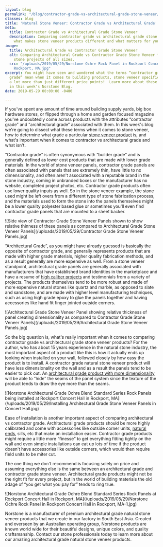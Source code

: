 ```yaml
---
layout: blog
permalink: "/blog/contractor-grade-vs-architectural-grade-stone-veneer/"
classes: blog
title: 'Natural Stone Veneer: Contractor Grade vs Architectural Grade'
meta:
  title: Contractor Grade vs Architectural Grade Stone Veneer
  description: Comparing contractor grade vs architectural grade stone veneer to understand
    what makes stone veneer products different and what matters for your project.
image:
  title: Architectural Grade vs Contractor Grade Stone Veneer
  alt: Comparing Architectural Grade vs Contractor Grade Stone Veneer for natural
    stone projects of all sizes.
  src: "/uploads/2019/05/29/Norstone Ochre Rock Panel in Rockport Concert Hall in
    Rockport, MA.jpg"
excerpt: You might have seen and wondered what the terms “contractor grade” and “architectural
  grade” mean when it comes to building products, stone veneer specifically.  It's
  a lot more than just different price points!  Learn more about these two “grades”
  in this week's Norstone Blog.
date: 2019-05-29 00:00:00 -0400

---
```

If you've spent any amount of time around building supply yards, big box hardware stores, or flipped through a home and garden focused magazine you've undoubtedly come across products with the attributes “contractor grade” and “architectural grade” associated with them. In this week's blog we're going to dissect what these terms when it comes to stone veneer, how to determine what grade a particular [stone veneer product](https://www.norstoneusa.com/products/) is, and what's important when it comes to contractor vs architectural grade and what isn't.

“Contractor grade” is often synonymous with “builder grade” and is generally defined as lower cost products that are made with lower grade materials. In the world of stone veneer panels, contractor grade panels are often associated with panels that are extremely thin, have little to no dimensionality, and often aren't associated with a reputable brand in the stone industry, coming in unbranded boxes or the manufacturer has no website, completed project photos, etc. Contractor grade products often use lower quality inputs as well. So in the stone veneer example, the stone used might be left overs from a different type of stone fabrication process, and the materials used to form the stone into the panels themselves might be a lower quality polyester based glue or sometimes you'll even find contractor grade panels that are mounted to a sheet backer.

![Side view of Contractor Grade Stone Veneer Panels shown to show relative thinness of these panels as compared to Architectural Grade Stone Veneer Panels](/uploads/2019/05/29/Contractor Grade Stone Veneer Panels.jpg)

“Architectural Grade”, as you might have already guessed is basically the opposite of contractor grade, and generally represents products that are made with higher grade materials, higher quality fabrication methods, and as a result generally are more expensive as well. From a stone veneer standpoint, architectural grade panels are generally associated with manufacturers that have established brand identities in the marketplace and have a resume of [high caliber projects](https://www.norstoneusa.com/gallery/application/) and testimonials from a variety of projects. The products themselves tend to be more robust and made of more expensive natural stones like quartz and marble, as opposed to slate and sandstone, and are made with higher level manufacturing techniques, such as using high grade epoxy to glue the panels together and having accessories like hand fit finger jointed outside corners.

![Architectural Grade Stone Veneer Panel showing relative thickness of panel creating dimensionality as compared to Contractor Grade Stone Veneer Panels](/uploads/2019/05/29/Architectural Grade Stone Veneer Panels.jpg)

So the big question is, what's really important when it comes to comparing contractor grade vs architectural grade stone veneer products? For the author, who has about 15 years experience in the natural stone industry, the most important aspect of a product like this is how it actually ends up looking when installed on your wall, followed closely by how easy the product is to install. A contractor grade natural stone veneer product will have less dimensionality on the wall and as a result the panels tend to be easier to pick out. An [architectural grade product with more dimensionality](https://www.norstoneusa.com/blog/dimensionality-in-stacked-stone-panels/) will be able to “hide” the seams of the panel system since the texture of the product tends to draw the eye more than the seams.

![Norstone Architectural Grade Ochre Blend Standard Series Rock Panels being installed at Rockport Concert Hall in Rockport, MA](/uploads/2019/05/29/Installing Architectural Grade Stone Veneer Panels in Concert Hall.jpg)

Ease of installation is another important aspect of comparing architectural vs contractor grade. Architectural grade products should be more highly calibrated and come with accessories like outside corner units, [natural ends](https://www.norstoneusa.com/blog/natural-ends-norstone-s-latest-addition-to-standard-and-xl-series-rock-panels/), sills, etc that make an installation easier. Contractor grade products might require a little more “finesse” to get everything fitting tightly on the wall and even simple installations can eat up lots of time if the product doesn't have accessories like outside corners, which would then require field units to be miter cut.

The one thing we don't recommend is focusing solely on price and assuming everything else is the same between an architectural grade and contractor grade stone veneer. Architectural grade products might not be the right fit for every project, but in the world of building materials the old adage of “you get what you pay for” tends to ring true.

![Norstone Architectural Grade Ochre Blend Standard Series Rock Panels at Rockport Concert Hall in Rockport, MA](/uploads/2019/05/29/Norstone Ochre Rock Panel in Rockport Concert Hall in Rockport, MA-1.jpg)

Norstone is a manufacturer of premium architectural grade natural stone veneer products that we create in our factory in South East Asia. Created and overseen by an Australian operating group, Norstone products are known world wide for their beautiful designs, unique colors, and quality craftsmanship. Contact our stone professionals today to learn more about our amazing architectural grade natural stone veneer products.